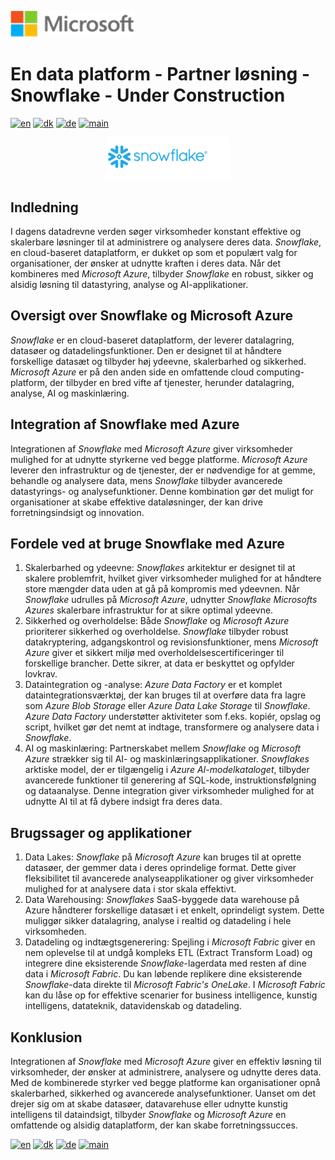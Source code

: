 ![microsoft](../../images/microsoft.png)

# En data platform - Partner løsning - Snowflake - Under Construction

[![en](https://img.shields.io/badge/lang-en-red.svg)](Snowflake.md)
[![dk](https://img.shields.io/badge/lang-dk-green.svg)](Snowflake-da.md)
[![de](https://img.shields.io/badge/lang-de-yellow.svg)](Snowflake-de.md)
[![main](https://img.shields.io/badge/main-document-blue.svg)](../../README.mdREADME.md)

<div style="text-align: center"><img src="../../images/snowflake.png" width="200" /></div>

## Indledning

I dagens datadrevne verden søger virksomheder konstant effektive og skalerbare løsninger til at administrere og analysere deres data. *Snowflake*, en cloud-baseret dataplatform, er dukket op som et populært valg for organisationer, der ønsker at udnytte kraften i deres data. Når det kombineres med *Microsoft Azure*,  tilbyder *Snowflake* en robust, sikker og alsidig løsning til datastyring, analyse og AI-applikationer.

## Oversigt over Snowflake og Microsoft Azure

*Snowflake* er en cloud-baseret dataplatform, der leverer datalagring, datasøer og datadelingsfunktioner. Den er designet til at håndtere forskellige datasæt og tilbyder høj ydeevne, skalerbarhed og sikkerhed. *Microsoft Azure* er på den anden side en omfattende cloud computing-platform, der tilbyder en bred vifte af tjenester, herunder datalagring, analyse, AI og maskinlæring.

## Integration af Snowflake med Azure

Integrationen af *Snowflake* med *Microsoft Azure* giver virksomheder mulighed for at udnytte styrkerne ved begge platforme. *Microsoft Azure* leverer den infrastruktur og de tjenester, der er nødvendige for at gemme, behandle og analysere data, mens *Snowflake* tilbyder avancerede datastyrings- og analysefunktioner. Denne kombination gør det muligt for organisationer at skabe effektive dataløsninger, der kan drive forretningsindsigt og innovation.

## Fordele ved at bruge Snowflake med Azure

1) Skalerbarhed og ydeevne: *Snowflakes* arkitektur er designet til at skalere problemfrit, hvilket giver virksomheder mulighed for at håndtere store mængder data uden at gå på kompromis med ydeevnen. Når *Snowflake* udrulles på *Microsoft Azure*,  udnytter  *Snowflake* *Microsofts Azures* skalerbare infrastruktur for at sikre optimal ydeevne.
2) Sikkerhed og overholdelse: Både *Snowflake* og *Microsoft Azure* prioriterer sikkerhed og overholdelse. *Snowflake* tilbyder robust datakryptering, adgangskontrol og revisionsfunktioner, mens *Microsoft Azure* giver et sikkert miljø med overholdelsescertificeringer til forskellige brancher. Dette sikrer, at data er beskyttet og opfylder lovkrav.
3) Dataintegration og -analyse: *Azure Data Factory* er et komplet dataintegrationsværktøj, der kan bruges til at overføre data fra lagre som *Azure Blob Storage* eller *Azure Data Lake Storage* til *Snowflake*. *Azure Data Factory* understøtter aktiviteter som f.eks. kopiér, opslag og script, hvilket gør det nemt at indtage, transformere og analysere data i *Snowflake*.
4) AI og maskinlæring: Partnerskabet mellem *Snowflake* og *Microsoft Azure* strækker sig til AI- og maskinlæringsapplikationer. *Snowflakes* arktiske model, der er tilgængelig i *Azure AI-modelkataloget*, tilbyder avancerede funktioner til generering af SQL-kode, instruktionsfølgning og dataanalyse. Denne integration giver virksomheder mulighed for at udnytte AI til at få dybere indsigt fra deres data.

## Brugssager og applikationer

1) Data Lakes: *Snowflake* på *Microsoft Azure* kan bruges til at oprette datasøer, der gemmer data i deres oprindelige format. Dette giver fleksibilitet til avancerede analyseapplikationer og giver virksomheder mulighed for at analysere data i stor skala effektivt.
2) Data Warehousing: *Snowflakes* SaaS-byggede data warehouse på Azure håndterer forskellige datasæt i et enkelt, oprindeligt system. Dette muliggør sikker datalagring, analyse i realtid og datadeling i hele virksomheden.
3) Datadeling og indtægtsgenerering: Spejling i *Microsoft Fabric* giver en nem oplevelse til at undgå kompleks ETL (Extract Transform Load) og integrere dine eksisterende *Snowflake*-lagerdata med resten af dine data i *Microsoft Fabric*. Du kan løbende replikere dine eksisterende *Snowflake*-data direkte til *Microsoft Fabric's OneLake*. I *Microsoft Fabric* kan du låse op for effektive scenarier for business intelligence, kunstig intelligens, datateknik, datavidenskab og datadeling.

## Konklusion

Integrationen af *Snowflake* med *Microsoft Azure* giver en effektiv løsning til virksomheder, der ønsker at administrere, analysere og udnytte deres data. Med de kombinerede styrker ved begge platforme kan organisationer opnå skalerbarhed, sikkerhed og avancerede analysefunktioner. Uanset om det drejer sig om at skabe datasøer, datavarehuse eller udnytte kunstig intelligens til dataindsigt,  tilbyder *Snowflake* og *Microsoft Azure* en omfattende og alsidig dataplatform, der kan skabe forretningssucces.



[![en](https://img.shields.io/badge/lang-en-red.svg)](Snowflake.md)
[![dk](https://img.shields.io/badge/lang-dk-green.svg)](Snowflake-da.md)
[![de](https://img.shields.io/badge/lang-de-yellow.svg)](Snowflake-de.md)
[![main](https://img.shields.io/badge/main-document-blue.svg)](../../README.mdREADME.md)